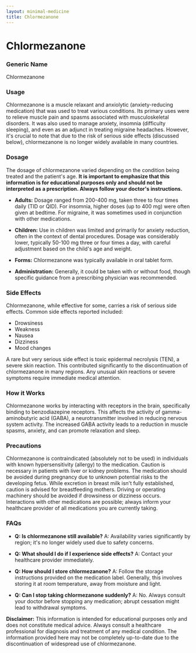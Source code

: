 ```yaml
---
layout: minimal-medicine
title: Chlormezanone
---
```


# Chlormezanone
### Generic Name
Chlormezanone

### Usage
Chlormezanone is a muscle relaxant and anxiolytic (anxiety-reducing medication) that was used to treat various conditions.  Its primary uses were to relieve muscle pain and spasms associated with musculoskeletal disorders.  It was also used to manage anxiety, insomnia (difficulty sleeping), and even as an adjunct in treating migraine headaches.  However, it's crucial to note that due to the risk of serious side effects (discussed below), chlormezanone is no longer widely available in many countries.

### Dosage
The dosage of chlormezanone varied depending on the condition being treated and the patient's age.  **It is important to emphasize that this information is for educational purposes only and should not be interpreted as a prescription.  Always follow your doctor's instructions.**

* **Adults:**  Dosage ranged from 200-400 mg, taken three to four times daily (TID or QID).  For insomnia, higher doses (up to 400 mg) were often given at bedtime.  For migraine, it was sometimes used in conjunction with other medications.

* **Children:** Use in children was limited and primarily for anxiety reduction, often in the context of dental procedures.  Dosage was considerably lower, typically 50-100 mg three or four times a day,  with careful adjustment based on the child's age and weight.

* **Forms:** Chlormezanone was typically available in oral tablet form.

* **Administration:**  Generally, it could be taken with or without food, though specific guidance from a prescribing physician was recommended.

### Side Effects
Chlormezanone, while effective for some, carries a risk of serious side effects. Common side effects reported included:

* Drowsiness
* Weakness
* Nausea
* Dizziness
* Mood changes

A rare but very serious side effect is toxic epidermal necrolysis (TEN), a severe skin reaction. This contributed significantly to the discontinuation of chlormezanone in many regions.  Any unusual skin reactions or severe symptoms require immediate medical attention.


### How it Works
Chlormezanone works by interacting with receptors in the brain, specifically binding to benzodiazepine receptors.  This affects the activity of gamma-aminobutyric acid (GABA), a neurotransmitter involved in reducing nervous system activity.  The increased GABA activity leads to a reduction in muscle spasms, anxiety, and can promote relaxation and sleep.

### Precautions
Chlormezanone is contraindicated (absolutely not to be used) in individuals with known hypersensitivity (allergy) to the medication.  Caution is necessary in patients with liver or kidney problems.  The medication should be avoided during pregnancy due to unknown potential risks to the developing fetus.  While excretion in breast milk isn't fully established, caution is advised for breastfeeding mothers.  Driving or operating machinery should be avoided if drowsiness or dizziness occurs.  Interactions with other medications are possible; always inform your healthcare provider of all medications you are currently taking.

### FAQs

* **Q: Is chlormezanone still available?** A:  Availability varies significantly by region; it's no longer widely used due to safety concerns.

* **Q: What should I do if I experience side effects?** A: Contact your healthcare provider immediately.

* **Q: How should I store chlormezanone?** A:  Follow the storage instructions provided on the medication label.  Generally, this involves storing it at room temperature, away from moisture and light.

* **Q: Can I stop taking chlormezanone suddenly?** A:  No.  Always consult your doctor before stopping any medication; abrupt cessation might lead to withdrawal symptoms.


**Disclaimer:** This information is intended for educational purposes only and does not constitute medical advice.  Always consult a healthcare professional for diagnosis and treatment of any medical condition.  The information provided here may not be completely up-to-date due to the discontinuation of widespread use of chlormezanone.
